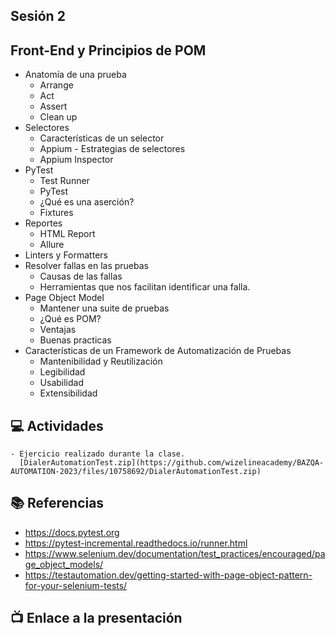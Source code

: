 Sesión 2
-

## Front-End y Principios de POM
- Anatomía de una prueba
    - Arrange
    - Act
    - Assert
    - Clean up
- Selectores
    - Características de un selector
    - Appium - Estrategias de selectores
    - Appium Inspector
- PyTest
    - Test Runner
    - PyTest
    - ¿Qué es una aserción?
    - Fixtures
- Reportes
    - HTML Report
    - Allure
- Linters y Formatters
- Resolver fallas en las pruebas
    - Causas de las fallas
    - Herramientas que nos facilitan identificar una falla.
- Page Object Model
    - Mantener una suite de pruebas
    - ¿Qué es POM?
    - Ventajas
    - Buenas practicas
- Características de un Framework de Automatización de Pruebas
    - Mantenibilidad y Reutilización
    - Legibilidad
    - Usabilidad
    - Extensibilidad

## 💻 Actividades

    - Ejercicio realizado durante la clase.
      [DialerAutomationTest.zip](https://github.com/wizelineacademy/BAZQA-AUTOMATION-2023/files/10758692/DialerAutomationTest.zip)


## 📚 Referencias
- https://docs.pytest.org
- https://pytest-incremental.readthedocs.io/runner.html
- https://www.selenium.dev/documentation/test_practices/encouraged/page_object_models/ 
- https://testautomation.dev/getting-started-with-page-object-pattern-for-your-selenium-tests/  

## 📺 Enlace a la presentación

